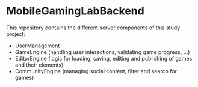 # MobileGamingLabBackend
This repository contains the different server components of this study project:
- UserManagement
- GameEngine (handling user interactions, validating game progress, ...)
- EditorEngine (logic for loading, saving, editing and publishing of games and their elements)
- CommunityEngine (managing social content, filter and search for games)
